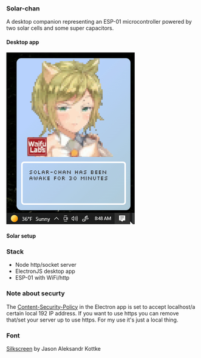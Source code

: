 ### Solar-chan
A desktop companion representing an ESP-01 microcontroller powered by two solar cells and some super capacitors.

#### Desktop app

<img src="./desktop-app.gif"/>

#### Solar setup



### Stack
* Node http/socket server
* ElectronJS desktop app
* ESP-01 with WiFi/http

### Note about securty
The [Content-Security-Policy](https://stackoverflow.com/questions/43742261/is-it-unsafe-to-add-localhost-to-content-security-policy) in the Electron app is set to accept localhost/a certain local 192 IP address. If you want to use https you can remove that/set your server up to use https. For my use it's just a local thing.

### Font
[Silkscreen](https://www.dafont.com/silkscreen.font) by Jason Aleksandr Kottke